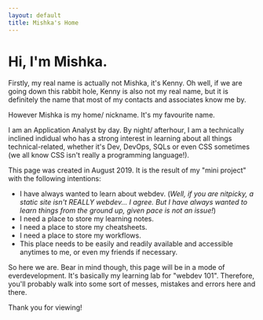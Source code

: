 ```yaml
--- 
layout: default
title: Mishka's Home
---
```


# Hi, I'm Mishka.

Firstly, my real name is actually not Mishka, it's Kenny. Oh well, if we are going down this rabbit hole, Kenny is also not my real name, but it is definitely the name that most of my contacts and associates know me by.

However Mishka is my home/ nickname. It's my favourite name.

I am an Application Analyst by day. By night/ afterhour, I am a technically inclined indidual who has a strong interest in learning about all things technical-related, whether it's Dev, DevOps, SQLs or even CSS sometimes (we all know CSS isn't really a programming language!).

This page was created in August 2019. It is the result of my "mini project" with the following intentions:
- I have always wanted to learn about webdev.
(*Well, if you are nitpicky, a static site isn't REALLY webdev... I agree. But I have always wanted to learn things from the ground up, given pace is not an issue!*)
- I need a place to store my learning notes.
- I need a place to store my cheatsheets.
- I need a place to store my workflows.
- This place needs to be easily and readily available and accessible anytimes to me, or even my friends if necessary.

So here we are. Bear in mind though, this page will be in a mode of everdevelopment. It's basically my learning lab for "webdev 101". Therefore, you'll probably walk into some sort of messes, mistakes and errors here and there.

Thank you for viewing!
